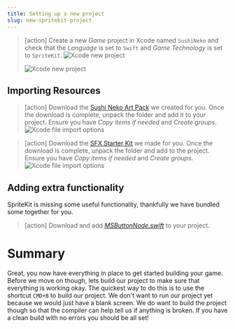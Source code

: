 ```yaml
---
title: Setting up a new project
slug: new-spritekit-project
---
```


> [action]
> Create a new *Game* project in Xcode named `SushiNeko` and check that the *Language* is set to `Swift` and
> *Game Technology* is set to `SpriteKit`.
> ![Xcode new project](../Tutorial-Images/xcode_new_project-1.png)
>
> ![Xcode new project](../Tutorial-Images/xcode_new_project-2.png)

## Importing Resources

> [action]
> Download the [Sushi Neko Art Pack](https://github.com/MakeSchool-Tutorials/Sushi-Neko-SpriteKit-Swift3/raw/master/assets.atlas.zip)
> we created for you.
> Once the download is complete, unpack the folder and add it to your project.
> Ensure you have *Copy items if needed* and *Create groups*.
> ![Xcode file import options](../Tutorial-Images/xcode_adding_files_flags.png)
>

<!-- -->

> [action]
> Download the [SFX Starter Kit](https://github.com/MakeSchool-Tutorials/Sushi-Neko-SpriteKit-Swift3/raw/master/SFX.zip)
> we made for you. Once the download is complete, unpack the folder and add to the project.
> Ensure you have *Copy items if needed* and *Create groups*.
> ![Xcode file import options](../Tutorial-Images/xcode_adding_files_flags.png)
>

## Adding extra functionality

SpriteKit is missing some useful functionality, thankfully we have bundled some together for you.  

> [action]
> Download and add *[MSButtonNode.swift](https://github.com/MakeSchool-Tutorials/Sushi-Neko-SpriteKit-Swift3/raw/master/MSButtonNode.swift)* to your project. 

# Summary

Great, you now have everything in place to get started building your game. Before we move on though, lets build our project to make sure that everything is working okay. The quickest way to do this is to use the shortcut `CMD+B` to build our project. We don't want to run our project yet because we would just have a blank screen. We do want to build the project though so that the compiler can help tell us if anything is broken. If you have a clean build with no errors you should be all set!
